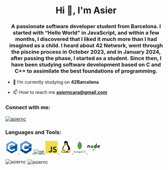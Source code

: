 <h1 align="center">Hi 👋, I'm Asier</h1>
<h3 align="center">A passionate software developer student from Barcelona. I started with “Hello World” in JavaScript, and within a few months, I discovered that I liked it much more than I had imagined as a child. I heard about 42 Network, went through the piscine process in October 2023, and in January 2024, after passing the phase, I started as a student. Since then, I have been studying software development based on C and C++ to assimilate the best foundations of programming.</h3>

- 🔭 I’m currently studying on **42Barcelona**

- 📫 How to reach me **asierncara@gmail.com**

<h3 align="left">Connect with me:</h3>
<p align="left">
<a href="https://linkedin.com/in/asiernc" target="blank"><img align="center" src="https://raw.githubusercontent.com/rahuldkjain/github-profile-readme-generator/master/src/images/icons/Social/linked-in-alt.svg" alt="asiernc" height="30" width="40" /></a>
</p>

<h3 align="left">Languages and Tools:</h3>
<p align="left"> <a href="https://www.cprogramming.com/" target="_blank" rel="noreferrer"> <img src="https://raw.githubusercontent.com/devicons/devicon/master/icons/c/c-original.svg" alt="c" width="40" height="40"/> </a> <a href="https://www.w3schools.com/cpp/" target="_blank" rel="noreferrer"> <img src="https://raw.githubusercontent.com/devicons/devicon/master/icons/cplusplus/cplusplus-original.svg" alt="cplusplus" width="40" height="40"/> </a> <a href="https://git-scm.com/" target="_blank" rel="noreferrer"> <img src="https://www.vectorlogo.zone/logos/git-scm/git-scm-icon.svg" alt="git" width="40" height="40"/> </a> <a href="https://developer.mozilla.org/en-US/docs/Web/JavaScript" target="_blank" rel="noreferrer"> <img src="https://raw.githubusercontent.com/devicons/devicon/master/icons/javascript/javascript-original.svg" alt="javascript" width="40" height="40"/> </a> <a href="https://www.linux.org/" target="_blank" rel="noreferrer"> <img src="https://raw.githubusercontent.com/devicons/devicon/master/icons/linux/linux-original.svg" alt="linux" width="40" height="40"/> </a> <a href="https://www.mongodb.com/" target="_blank" rel="noreferrer"> <img src="https://raw.githubusercontent.com/devicons/devicon/master/icons/mongodb/mongodb-original-wordmark.svg" alt="mongodb" width="40" height="40"/> </a> <a href="https://nodejs.org" target="_blank" rel="noreferrer"> <img src="https://raw.githubusercontent.com/devicons/devicon/master/icons/nodejs/nodejs-original-wordmark.svg" alt="nodejs" width="40" height="40"/> </a> </p>

<p><img align="left" src="https://github-readme-stats.vercel.app/api/top-langs?username=asiernc&show_icons=true&locale=en&layout=compact" alt="asiernc" /></p>

<p>&nbsp;<img align="center" src="https://github-readme-stats.vercel.app/api?username=asiernc&show_icons=true&locale=en" alt="asiernc" /></p>
